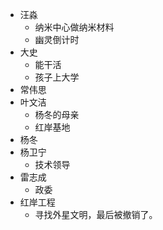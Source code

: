 - 汪淼
	- 纳米中心做纳米材料
	- 幽灵倒计时
- 大史
	- 能干活
	- 孩子上大学
- 常伟思
- 叶文洁
	- 杨冬的母亲
	- 红岸基地
- 杨冬
- 杨卫宁
	- 技术领导
- 雷志成
	- 政委
- 红岸工程
	- 寻找外星文明，最后被撤销了。
